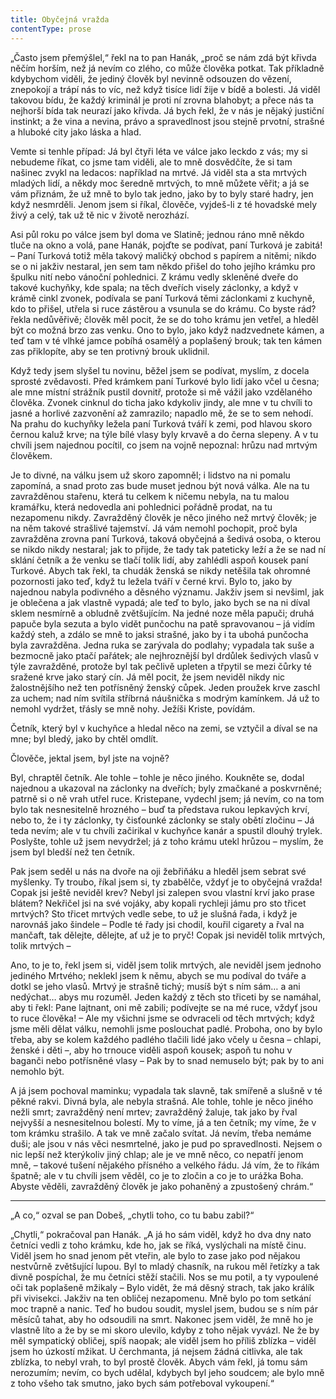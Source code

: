```yaml
---
title: Obyčejná vražda
contentType: prose
---
```


„Často jsem přemýšlel,“ řekl na to pan Hanák, „proč se nám zdá být křivda něčím horším, než já nevím co zlého, co může člověka potkat. Tak příkladně kdybychom viděli, že jediný člověk byl nevinně odsouzen do vězení, znepokojí a trápí nás to víc, než když tisíce lidí žije v bídě a bolesti. Já viděl takovou bídu, že každý kriminál je proti ní zrovna blahobyt; a přece nás ta nejhorší bída tak neurazí jako křivda. Já bych řekl, že v nás je nějaký justiční instinkt; a že vina a nevina, právo a spravedlnost jsou stejně prvotní, strašné a hluboké city jako láska a hlad.

Vemte si tenhle případ: Já byl čtyři léta ve válce jako leckdo z vás; my si nebudeme říkat, co jsme tam viděli, ale to mně dosvědčíte, že si tam našinec zvykl na ledacos: například na mrtvé. Já viděl sta a sta mrtvých mladých lidí, a někdy moc šeredně mrtvých, to mně můžete věřit; a já se vám přiznám, že už mně to bylo tak jedno, jako by to byly staré hadry, jen když nesmrděli. Jenom jsem si říkal, člověče, vyjdeš-li z té hovadské mely živý a celý, tak už tě nic v životě nerozhází.

Asi půl roku po válce jsem byl doma ve Slatině; jednou ráno mně někdo tluče na okno a volá, pane Hanák, pojďte se podívat, paní Turková je zabitá! – Paní Turková totiž měla takový maličký obchod s papírem a nitěmi; nikdo se o ni jakživ nestaral, jen sem tam někdo přišel do toho jejího krámku pro špulku nití nebo vánoční pohlednici. Z krámu vedly skleněné dveře do takové kuchyňky, kde spala; na těch dveřích visely záclonky, a když v krámě cinkl zvonek, podívala se paní Turková těmi záclonkami z kuchyně, kdo to přišel, utřela si ruce zástěrou a vsunula se do krámu. Co byste rád? řekla nedůvěřivě; člověk měl pocit, že se do toho krámu jen vetřel, a hleděl být co možná brzo zas venku. Ono to bylo, jako když nadzvednete kámen, a teď tam v té vlhké jamce pobíhá osamělý a poplašený brouk; tak ten kámen zas přiklopíte, aby se ten protivný brouk uklidnil.

Když tedy jsem slyšel tu novinu, běžel jsem se podívat, myslím, z docela sprosté zvědavosti. Před krámkem paní Turkové bylo lidí jako včel u česna; ale mne místní strážník pustil dovnitř, protože si mě vážil jako vzdělaného člověka. Zvonek cinknul do ticha jako kdykoliv jindy, ale mne v tu chvíli to jasné a horlivé zazvonění až zamrazilo; napadlo mě, že se to sem nehodí. Na prahu do kuchyňky ležela paní Turková tváří k zemi, pod hlavou skoro černou kaluž krve; na týle bílé vlasy byly krvavě a do černa slepeny. A v tu chvíli jsem najednou pocítil, co jsem na vojně nepoznal: hrůzu nad mrtvým člověkem.

Je to divné, na válku jsem už skoro zapomněl; i lidstvo na ni pomalu zapomíná, a snad proto zas bude muset jednou být nová válka. Ale na tu zavražděnou stařenu, která tu celkem k ničemu nebyla, na tu malou kramářku, která nedovedla ani pohlednici pořádně prodat, na tu nezapomenu nikdy. Zavražděný člověk je něco jiného než mrtvý člověk; je na něm takové strašlivé tajemství. Já vám nemohl pochopit, proč byla zavražděna zrovna paní Turková, taková obyčejná a šedivá osoba, o kterou se nikdo nikdy nestaral; jak to přijde, že tady tak pateticky leží a že se nad ní sklání četník a že venku se tlačí tolik lidí, aby zahlédli aspoň kousek paní Turkové. Abych tak řekl, ta chudák ženská se nikdy netěšila tak ohromné pozornosti jako teď, když tu ležela tváří v černé krvi. Bylo to, jako by najednou nabyla podivného a děsného významu. Jakživ jsem si nevšiml, jak je oblečena a jak vlastně vypadá; ale teď to bylo, jako bych se na ni díval sklem nesmírně a obludně zvětšujícím. Na jedné noze měla papuči; druhá papuče byla sezuta a bylo vidět punčochu na patě spravovanou – já vidím každý steh, a zdálo se mně to jaksi strašné, jako by i ta ubohá punčocha byla zavražděna. Jedna ruka se zarývala do podlahy; vypadala tak suše a bezmocně jako ptačí pařátek; ale nejhroznější byl drdůlek šedivých vlasů v týle zavražděné, protože byl tak pečlivě upleten a třpytil se mezi čůrky té sražené krve jako starý cín. Já měl pocit, že jsem neviděl nikdy nic žalostnějšího než ten potřísněný ženský cůpek. Jeden proužek krve zaschl za uchem; nad ním svítila stříbrná náušnička s modrým kamínkem. Já už to nemohl vydržet, třásly se mně nohy. Ježíši Kriste, povídám.

Četník, který byl v kuchyňce a hledal něco na zemi, se vztyčil a díval se na mne; byl bledý, jako by chtěl omdlít.

Člověče, jektal jsem, byl jste na vojně?

Byl, chraptěl četník. Ale tohle – tohle je něco jiného. Koukněte se, dodal najednou a ukazoval na záclonky na dveřích; byly zmačkané a poskvrněné; patrně si o ně vrah utřel ruce. Kristepane, vydechl jsem; já nevím, co na tom bylo tak nesnesitelně hrozného – buď ta představa rukou lepkavých krví, nebo to, že i ty záclonky, ty čisťounké záclonky se staly obětí zločinu – Já teda nevím; ale v tu chvíli začirikal v kuchyňce kanár a spustil dlouhý trylek. Poslyšte, tohle už jsem nevydržel; já z toho krámu utekl hrůzou – myslím, že jsem byl bledší než ten četník.

Pak jsem seděl u nás na dvoře na oji žebřiňáku a hleděl jsem sebrat své myšlenky. Ty troubo, říkal jsem si, ty zbabělče, vždyť je to obyčejná vražda! Copak jsi ještě neviděl krev? Nebyl jsi zalepen svou vlastní krví jako prase blátem? Nekřičel jsi na své vojáky, aby kopali rychleji jámu pro sto třicet mrtvých? Sto třicet mrtvých vedle sebe, to už je slušná řada, i když je narovnáš jako šindele – Podle té řady jsi chodil, kouřil cigarety a řval na mančaft, tak dělejte, dělejte, ať už je to pryč! Copak jsi neviděl tolik mrtvých, tolik mrtvých –

Ano, to je to, řekl jsem si, viděl jsem tolik mrtvých, ale neviděl jsem jednoho jediného Mrtvého; neklekl jsem k němu, abych se mu podíval do tváře a dotkl se jeho vlasů. Mrtvý je strašně tichý; musíš být s ním sám… a ani nedýchat… abys mu rozuměl. Jeden každý z těch sto třiceti by se namáhal, aby ti řekl: Pane lajtnant, oni mě zabili; podívejte se na mé ruce, vždyť jsou to ruce člověka! – Ale my všichni jsme se odvraceli od těch mrtvých; když jsme měli dělat válku, nemohli jsme poslouchat padlé. Proboha, ono by bylo třeba, aby se kolem každého padlého tlačili lidé jako včely u česna – chlapi, ženské i děti –, aby ho trnouce viděli aspoň kousek; aspoň tu nohu v baganči nebo potřísněné vlasy – Pak by to snad nemuselo být; pak by to ani nemohlo být.

A já jsem pochoval maminku; vypadala tak slavně, tak smířeně a slušně v té pěkné rakvi. Divná byla, ale nebyla strašná. Ale tohle, tohle je něco jiného nežli smrt; zavražděný není mrtev; zavražděný žaluje, tak jako by řval nejvyšší a nesnesitelnou bolestí. My to víme, já a ten četník; my víme, že v tom krámku strašilo. A tak ve mně začalo svítat. Já nevím, třeba nemáme duši; ale jsou v nás věci nesmrtelné, jako je pud po spravedlnosti. Nejsem o nic lepší než kterýkoliv jiný chlap; ale je ve mně něco, co nepatří jenom mně, – takové tušení nějakého přísného a velkého řádu. Já vím, že to říkám špatně; ale v tu chvíli jsem věděl, co je to zločin a co je to urážka Boha. Abyste věděli, zavražděný člověk je jako pohaněný a zpustošený chrám.“

* * *

„A co,“ ozval se pan Dobeš, „chytli toho, co tu babu zabil?“

„Chytli,“ pokračoval pan Hanák. „A já ho sám viděl, když ho dva dny nato četníci vedli z toho krámku, kde ho, jak se říká, vyslýchali na místě činu. Viděl jsem ho snad jenom pět vteřin, ale bylo to zase jako pod nějakou nestvůrně zvětšující lupou. Byl to mladý chasník, na rukou měl řetízky a tak divně pospíchal, že mu četníci stěží stačili. Nos se mu potil, a ty vypoulené oči tak poplašeně mžikaly – Bylo vidět, že má děsný strach, tak jako králík při vivisekci. Jakživ na ten obličej nezapomenu. Mně bylo po tom setkání moc trapně a nanic. Teď ho budou soudit, myslel jsem, budou se s ním pár měsíců tahat, aby ho odsoudili na smrt. Nakonec jsem viděl, že mně ho je vlastně líto a že by se mi skoro ulevilo, kdyby z toho nějak vyvázl. Ne že by měl sympatický obličej, spíš naopak; ale viděl jsem ho příliš zblízka – viděl jsem ho úzkostí mžikat. U čerchmanta, já nejsem žádná citlivka, ale tak zblízka, to nebyl vrah, to byl prostě člověk. Abych vám řekl, já tomu sám nerozumím; nevím, co bych udělal, kdybych byl jeho soudcem; ale bylo mně z toho všeho tak smutno, jako bych sám potřeboval vykoupení.“

